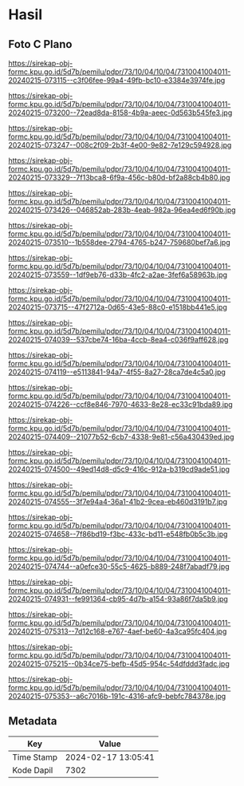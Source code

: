 # Hasil

## Foto C Plano

https://sirekap-obj-formc.kpu.go.id/5d7b/pemilu/pdpr/73/10/04/10/04/7310041004011-20240215-073115--c3f06fee-99a4-49fb-bc10-e3384e3974fe.jpg

https://sirekap-obj-formc.kpu.go.id/5d7b/pemilu/pdpr/73/10/04/10/04/7310041004011-20240215-073200--72ead8da-8158-4b9a-aeec-0d563b545fe3.jpg

https://sirekap-obj-formc.kpu.go.id/5d7b/pemilu/pdpr/73/10/04/10/04/7310041004011-20240215-073247--008c2f09-2b3f-4e00-9e82-7e129c594928.jpg

https://sirekap-obj-formc.kpu.go.id/5d7b/pemilu/pdpr/73/10/04/10/04/7310041004011-20240215-073329--7f13bca8-6f9a-456c-b80d-bf2a88cb4b80.jpg

https://sirekap-obj-formc.kpu.go.id/5d7b/pemilu/pdpr/73/10/04/10/04/7310041004011-20240215-073426--046852ab-283b-4eab-982a-96ea4ed6f90b.jpg

https://sirekap-obj-formc.kpu.go.id/5d7b/pemilu/pdpr/73/10/04/10/04/7310041004011-20240215-073510--1b558dee-2794-4765-b247-759680bef7a6.jpg

https://sirekap-obj-formc.kpu.go.id/5d7b/pemilu/pdpr/73/10/04/10/04/7310041004011-20240215-073559--1df9eb76-d33b-4fc2-a2ae-3fef6a58963b.jpg

https://sirekap-obj-formc.kpu.go.id/5d7b/pemilu/pdpr/73/10/04/10/04/7310041004011-20240215-073715--47f2712a-0d65-43e5-88c0-e1518bb441e5.jpg

https://sirekap-obj-formc.kpu.go.id/5d7b/pemilu/pdpr/73/10/04/10/04/7310041004011-20240215-074039--537cbe74-16ba-4ccb-8ea4-c036f9aff628.jpg

https://sirekap-obj-formc.kpu.go.id/5d7b/pemilu/pdpr/73/10/04/10/04/7310041004011-20240215-074119--e5113841-94a7-4f55-8a27-28ca7de4c5a0.jpg

https://sirekap-obj-formc.kpu.go.id/5d7b/pemilu/pdpr/73/10/04/10/04/7310041004011-20240215-074226--ccf8e846-7970-4633-8e28-ec33c91bda89.jpg

https://sirekap-obj-formc.kpu.go.id/5d7b/pemilu/pdpr/73/10/04/10/04/7310041004011-20240215-074409--21077b52-6cb7-4338-9e81-c56a430439ed.jpg

https://sirekap-obj-formc.kpu.go.id/5d7b/pemilu/pdpr/73/10/04/10/04/7310041004011-20240215-074500--49ed14d8-d5c9-416c-912a-b319cd9ade51.jpg

https://sirekap-obj-formc.kpu.go.id/5d7b/pemilu/pdpr/73/10/04/10/04/7310041004011-20240215-074555--3f7e94a4-36a1-41b2-9cea-eb460d3191b7.jpg

https://sirekap-obj-formc.kpu.go.id/5d7b/pemilu/pdpr/73/10/04/10/04/7310041004011-20240215-074658--7f86bd19-f3bc-433c-bd11-e548fb0b5c3b.jpg

https://sirekap-obj-formc.kpu.go.id/5d7b/pemilu/pdpr/73/10/04/10/04/7310041004011-20240215-074744--a0efce30-55c5-4625-b889-248f7abadf79.jpg

https://sirekap-obj-formc.kpu.go.id/5d7b/pemilu/pdpr/73/10/04/10/04/7310041004011-20240215-074931--fe991364-cb95-4d7b-a154-93a86f7da5b9.jpg

https://sirekap-obj-formc.kpu.go.id/5d7b/pemilu/pdpr/73/10/04/10/04/7310041004011-20240215-075313--7d12c168-e767-4aef-be60-4a3ca95fc404.jpg

https://sirekap-obj-formc.kpu.go.id/5d7b/pemilu/pdpr/73/10/04/10/04/7310041004011-20240215-075215--0b34ce75-befb-45d5-954c-54dfddd3fadc.jpg

https://sirekap-obj-formc.kpu.go.id/5d7b/pemilu/pdpr/73/10/04/10/04/7310041004011-20240215-075353--a6c7016b-191c-4316-afc9-bebfc784378e.jpg


## Metadata

| Key        | Value               |
| ---------- | ------------------- |
| Time Stamp | 2024-02-17 13:05:41 |
| Kode Dapil | 7302                |



